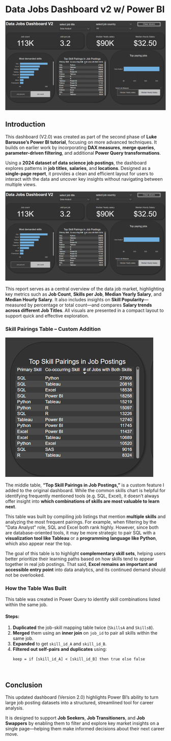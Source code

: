 # Data Jobs Dashboard v2 w/ Power BI

![Dashboard Page 2](/Data_jobs_v2/Dashboard.png)

## Introduction

This dashboard (V2.0) was created as part of the second phase of **Luke Barousse’s Power BI tutorial**, focusing on more advanced techniques. It builds on earlier work by incorporating **DAX measures**, **merge queries**, **parameter-driven filtering**, and additional **Power Query transformations**.

Using a **2024 dataset of data science job postings**, the dashboard explores patterns in **job titles**, **salaries**, and **locations**. Designed as a **single-page report**, it provides a clean and efficient layout for users to interact with the data and uncover key insights without navigating between multiple views.

![Dashboard Page 2](/Data_jobs_v2/Dashboard.png)

This report serves as a central overview of the data job market, highlighting key metrics such as **Job Count**, **Skills per Job**, **Median Yearly Salary**, and **Median Hourly Salary**. It also includes insights on **Skill Popularity**—measured by percentage or total count—and compares **Salary trends across different Job Titles**. All visuals are presented in a compact layout to support quick and effective exploration.

### Skill Pairings Table – Custom Addition

![Skill pairing table](/Data_jobs_v2/table.png)

The middle table, **“Top Skill Pairings in Job Postings,”** is a custom feature I added to the original dashboard. While the common skills chart is helpful for identifying frequently mentioned tools (e.g. SQL, Excel), it doesn’t always offer insight into **which combinations of skills are most valuable to learn next**.

This table was built by compiling job listings that mention **multiple skills** and analyzing the most frequent pairings. For example, when filtering by the "Data Analyst" role, SQL and Excel both rank highly. However, since both are database-oriented tools, it may be more strategic to pair SQL with a **visualization tool like Tableau** or a **programming language like Python**, which also appear near the top.

The goal of this table is to highlight **complementary skill sets**, helping users better prioritize their learning paths based on how skills tend to appear together in real job postings. That said, **Excel remains an important and accessible entry point** into data analytics, and its continued demand should not be overlooked.

### How the Table Was Built

This table was created in Power Query to identify skill combinations listed within the same job.

#### Steps:

1. **Duplicated** the job-skill mapping table twice (`SkillsA` and `SkillsB`).
2. **Merged** them using an **inner join** on `job_id` to pair all skills within the same job.
3. **Expanded** to get `skill_id_A` and `skill_id_B`.
4. **Filtered out self-pairs and duplicates** using:
   ```powerquery
   keep = if [skill_id_A] < [skill_id_B] then true else false



## Conclusion

This updated dashboard (Version 2.0) highlights Power BI’s ability to turn large job posting datasets into a structured, streamlined tool for career analysis. 

It is designed to support **Job Seekers**, **Job Transitioners**, and **Job Swappers** by enabling them to filter and explore key market insights on a single page—helping them make informed decisions about their next career move.
